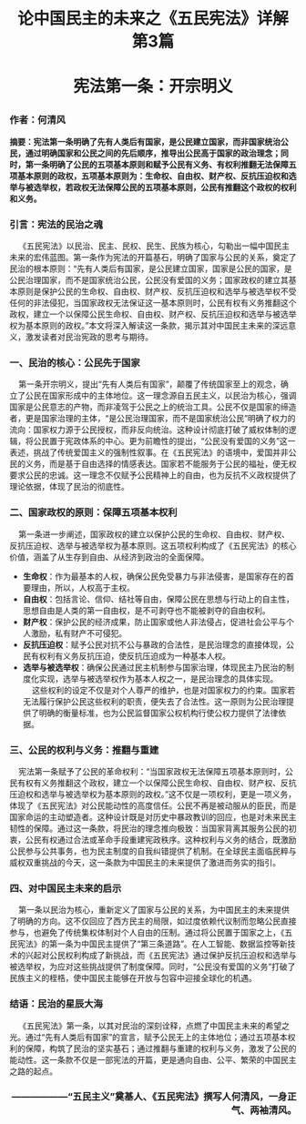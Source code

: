 # **<p align="center">论中国民主的未来之《五民宪法》详解  第3篇</p>**
# **<p align="center">宪法第一条：开宗明义</p>**
### **作者：何清风**
**摘要：宪法第一条明确了先有人类后有国家，是公民建立国家，而非国家统治公民，通过明确国家和公民之间的先后顺序，推导出公民高于国家的政治理念；同时，第一条明确了公民的五项基本原则和赋予公民有义务、有权利推翻无法保障五项基本原则的政权，五项基本原则为：生命权、自由权、财产权、反抗压迫权和选举与被选举权，若政权无法保障公民的五项基本原则，公民有推翻这个政权的权利和义务。**
### **引言：宪法的民治之魂**
&nbsp;&nbsp;&nbsp;&nbsp;《五民宪法》以民治、民主、民权、民生、民族为核心，勾勒出一幅中国民主未来的宏伟蓝图。第一条作为宪法的开篇基石，明确了国家与公民的关系，奠定了民治的根本原则：“先有人类后有国家，是公民建立国家，国家是公民的国家，是公民治理国家，而不是国家统治公民，公民没有爱国的义务；国家政权的建立其基本原则是保护公民的生命权、自由权、财产权、反抗压迫权和选举与被选举权不受任何的非法侵犯，当国家政权无法保证这一基本原则时，公民有权有义务推翻这个政权，建立一个以保障公民生命权、自由权、财产权、反抗压迫权和选举与被选举权为基本原则的政权。”本文将深入解读这一条款，揭示其对中国民主未来的深远意义，激发读者对民治宪政的思考与期待。
### **一、民治的核心：公民先于国家**
&nbsp;&nbsp;&nbsp;&nbsp;第一条开宗明义，提出“先有人类后有国家”，颠覆了传统国家至上的观念，确立了公民在国家形成中的主体地位。这一理念源自五民主义，以民治为核心，强调国家是公民意志的产物，而非凌驾于公民之上的统治工具。公民不仅是国家的缔造者，更是国家治理的主体，“是公民治理国家，而不是国家统治公民”明确了权力的流向：国家权力源于公民授权，而非反向统治。这种设计彻底打破了威权体制的逻辑，将公民置于宪政体系的中心。更为前瞻性的提出，“公民没有爱国的义务”这一表述，挑战了传统爱国主义的强制性叙事。在《五民宪法》的语境中，爱国并非公民的义务，而是基于自由选择的情感表达。国家若不能服务于公民的福祉，便无权要求公民的忠诚。这一理念不仅赋予公民精神上的自由，也为反抗不义政权提供了理论依据，体现了民治的彻底性。
### **二、国家政权的原则：保障五项基本权利**
&nbsp;&nbsp;&nbsp;&nbsp;第一条进一步阐述，国家政权的建立以保护公民的生命权、自由权、财产权、反抗压迫权、选举与被选举权为基本原则。这五项权利构成了《五民宪法》的核心价值，涵盖了从生存到自由、从经济到政治的全面保障。 
 - **生命权**：作为最基本的人权，确保公民免受暴力与非法侵害，是国家存在的首要理由，所以，人权高于主权。 
 - **自由权**：包括言论、信仰、结社等自由，保障公民在思想与行动上的自主性，思想自由是人类的第一自由权，是不可剥夺也不能被剥夺的自由权利。 
 - **财产权**：保护公民的经济成果，防止国家或他人非法侵占，促进社会公平与个人激励，私有财产不可侵犯。 
 - **反抗压迫权**：赋予公民对抗不公与暴政的合法性，是民治理念的直接体现，公民有权利有义务反抗压迫，使反抗压迫成为一种基本人权。 
 - **选举与被选举权**：确保公民通过民主机制参与国家治理，体现民主乃民治的制度化实现，选举与被选举权作为基本人权之一，是民治理念的具体实现。
 &nbsp;&nbsp;&nbsp;&nbsp;这些权利的设定不仅是对个人尊严的维护，也是对国家权力的约束。国家若无法履行保护公民这些权利的职责，便失去了合法性。这一原则为公民治理提供了明确的衡量标准，也为公民监督国家公权机构行使公权力提供了法律依据。
### **三、公民的权利与义务：推翻与重建**
&nbsp;&nbsp;&nbsp;&nbsp;宪法第一条赋予了公民的革命权利：“当国家政权无法保障五项基本原则时，公民有权有义务推翻这个政权，建立一个以保障公民生命权、自由权、财产权、反抗压迫权和选举与被选举权为基本原则的政权。”这不仅是一项权利，更是一项义务，体现了《五民宪法》对公民能动性的高度信任。公民不再是被动服从的臣民，而是国家命运的主动塑造者。这种设计既是对历史中暴政教训的回应，也是对未来民主韧性的保障。通过这一条款，将民治的理念推向极致：当国家背离其服务公民的初衷，公民有权通过合法或革命手段重建宪政秩序。这种权利与义务的结合，既激励公民参与公共事务，也为民主制度的自我纠错提供了机制。在全球民主面临民粹与威权双重挑战的今天，这一条款为中国民主的未来提供了激进而务实的指引。
### **四、对中国民主未来的启示**
&nbsp;&nbsp;&nbsp;&nbsp;第一条以民治为核心，重新定义了国家与公民的关系，为中国民主的未来提供了明确的方向。这不仅回应了西方民主的局限，如过度依赖代议制而忽略公民直接参与，也避免了传统集权体制对个人自由的压制。通过将公民置于国家之上，《五民宪法》的第一条为中国民主提供了“第三条道路”。在人工智能、数据监控等新技术的兴起对公民权利构成了新挑战，而《五民宪法》通过保护反抗压迫权和选举与被选举权，为应对这些挑战提供了制度保障。同时，“公民没有爱国的义务”打破了民族主义的桎梏，使中国民主能够在开放与包容中迎接全球化的机遇。
### **结语：民治的星辰大海**
&nbsp;&nbsp;&nbsp;&nbsp;《五民宪法》第一条，以其对民治的深刻诠释，点燃了中国民主未来的希望之光。通过“先有人类后有国家”的宣言，赋予公民无上的主体地位；通过五项基本权利的保障，构筑了民治的坚实基石；通过推翻与重建的权利与义务，激发了公民的能动性。这一条款不仅是一部宪法的开篇，更是通向自由、公平、繁荣的中国民主之路的起点。
### **<p align="right">——————“五民主义”奠基人、《五民宪法》撰写人何清风，一身正气、两袖清风。</p>**
